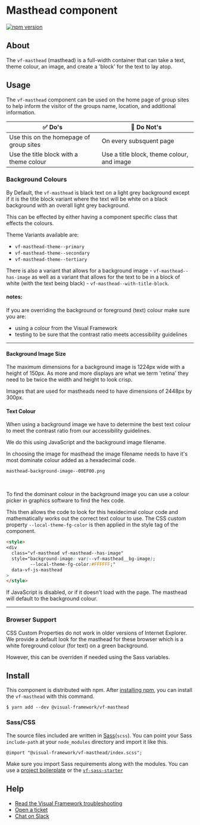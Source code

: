 # Masthead component

[![npm version](https://badge.fury.io/js/%40visual-framework%2Fvf-masthead.svg)](https://badge.fury.io/js/%40visual-framework%2Fvf-masthead)

## About

The `vf-masthead` (masthead) is a full-width container that can take a text, theme colour, an image, and create a 'block' for the text to lay atop.

## Usage

The `vf-masthead` component can be used on the home page of group sites to help inform the visitor of the groups name, location, and additional information.

| ✅ Do's                                 | 🚫 Do Not's                                 |
| --------------------------------------- | ------------------------------------------ |
| Use this on the homepage of group sites | On every subsquent page                    |
| Use the title block with a theme colour | Use a title block, theme colour, and image |


### Background Colours

By Default, the `vf-masthead` is black text on a light grey background except if it is the title block variant where the text will be white on a black background with an overall light grey background.

This can be effected by either having a component specific class that effects the colours.

Theme Variants available are:

- `vf-masthead-theme--primary`
- `vf-masthead-theme--secondary`
- `vf-masthead-theme--tertiary`

There is also a variant that allows for a background image - `vf-masthead--has-image` as well as a variant that allows for the text to be in a block of white (with the text being black) - `vf-masthead--with-title-block`.

#### notes:

If you are overriding the background or foreground (text) colour make sure you are:

- using a colour from the Visual Framework
- testing to be sure that the contrast ratio meets accessibility guidelines

---

#### Background Image Size

The maximum dimensions for a background image is 1224px wide with a height of 150px. As more and more displays are what we term 'retina' they need to be twice the width and height to look crisp.

Images that are used for mastheads need to have dimensions of 2448px by 300px.

#### Text Colour

When using a background image we have to determine the best text colour to meet the contrast ratio from our accessibility guidelines.

We do this using JavaScript and the background image filename.

In choosing the image for masthead the image filename needs to have it's most dominate colour added as a hexadecimal code.

```bash
masthead-background-image--00EF00.png
```
<br>

To find the dominant colour in the background image you can use a colour picker in graphics software to find the hex code.

This then allows the code to look for this hexidecimal colour code and mathematically works out the correct text colour to use. The CSS custom property `--local-theme-fg-color` is then applied in the style tag of the component.

```html
<style>
<div
  class="vf-masthead vf-masthead--has-image"
  style="background-image: var(--vf-masthead__bg-image);
         --local-theme-fg-color:#FFFFFF;"
  data-vf-js-masthead
>
</style>
```

If JavaScript is disabled, or if it doesn't load with the page. The masthead will default to the background colour.

---

### Browser Support

CSS Custom Properties do not work in older versions of Internet Explorer. We provide a default look for the masthead for these browser which is a white foreground colour (for text) on a green background.

However, this can be overriden if needed using the Sass variables.

## Install

This component is distributed with npm. After [installing npm](https://www.npmjs.com/get-npm), you can install the `vf-masthead` with this command.

```
$ yarn add --dev @visual-framework/vf-masthead
```

### Sass/CSS

The source files included are written in [Sass](http://sass-lang.com)(`scss`). You can point your Sass `include-path` at your `node_modules` directory and import it like this.

```
@import "@visual-framework/vf-masthead/index.scss";
```

Make sure you import Sass requirements along with the modules. You can use a [project boilerplate](https://stable.visual-framework.dev/building/) or the [`vf-sass-starter`](https://stable.visual-framework.dev/components/vf-sass-starter/)

## Help

- [Read the Visual Framework troubleshooting](https://stable.visual-framework.dev/troubleshooting/)
- [Open a ticket](https://github.com/visual-framework/vf-core/issues)
- [Chat on Slack](https://join.slack.com/t/visual-framework/shared_invite/enQtNDAxNzY0NDg4NTY0LWFhMjEwNGY3ZTk3NWYxNWVjOWQ1ZWE4YjViZmY1YjBkMDQxMTNlNjQ0N2ZiMTQ1ZTZiMGM4NjU5Y2E0MjM3ZGQ)
